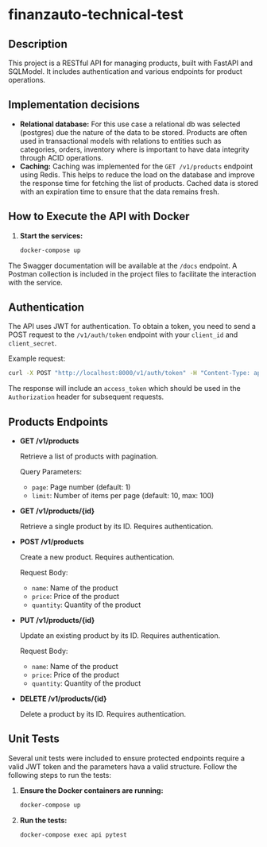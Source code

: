 
# finanzauto-technical-test

## Description

This project is a RESTful API for managing products, built with FastAPI and SQLModel. It includes authentication and various endpoints for product operations.

## Implementation decisions

- **Relational database:** For this use case a relational db was selected (postgres) due the nature of the data to be stored. Products are often used in transactional models with relations to entities such as categories, orders, inventory where is important to have data integrity through ACID operations.
- **Caching:** Caching was implemented for the `GET /v1/products` endpoint using Redis. This helps to reduce the load on the database and improve the response time for fetching the list of products. Cached data is stored with an expiration time to ensure that the data remains fresh.

## How to Execute the API with Docker

1. **Start the services:**

    ```sh
    docker-compose up
    ```

The Swagger documentation will be available at the `/docs` endpoint. A Postman collection is included in the project files to facilitate the interaction with the service.

## Authentication

The API uses JWT for authentication. To obtain a token, you need to send a POST request to the `/v1/auth/token` endpoint with your `client_id` and `client_secret`.

Example request:

```sh
curl -X POST "http://localhost:8000/v1/auth/token" -H "Content-Type: application/json" -d '{"username": "your_client_id", "password": "your_client_secret"}'
```

The response will include an `access_token` which should be used in the `Authorization` header for subsequent requests.

## Products Endpoints

- **GET /v1/products**

    Retrieve a list of products with pagination.

    Query Parameters:
    - `page`: Page number (default: 1)
    - `limit`: Number of items per page (default: 10, max: 100)

- **GET /v1/products/{id}**

    Retrieve a single product by its ID. Requires authentication.

- **POST /v1/products**

    Create a new product. Requires authentication.

    Request Body:
    - `name`: Name of the product
    - `price`: Price of the product
    - `quantity`: Quantity of the product

- **PUT /v1/products/{id}**

    Update an existing product by its ID. Requires authentication.

    Request Body:
    - `name`: Name of the product
    - `price`: Price of the product
    - `quantity`: Quantity of the product

- **DELETE /v1/products/{id}**

    Delete a product by its ID. Requires authentication.

## Unit Tests

Several unit tests were included to ensure protected endpoints require a valid JWT token and the parameters hava a valid structure. Follow the following steps to run the tests:

1. **Ensure the Docker containers are running:**

    ```sh
    docker-compose up
    ```

2. **Run the tests:**

    ```sh
    docker-compose exec api pytest
    ```